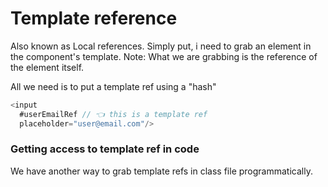 # Template reference 

Also known as Local references.
Simply put, i need to grab an element in the component's template.
Note: What we are grabbing is the reference of the element itself. 

All we need is to put a template ref using a "hash"

```js
<input
  #userEmailRef // 👈 this is a template ref
  placeholder="user@email.com"/>
```


### Getting access to template ref in code 

We have another way to grab template refs in class file programmatically.

